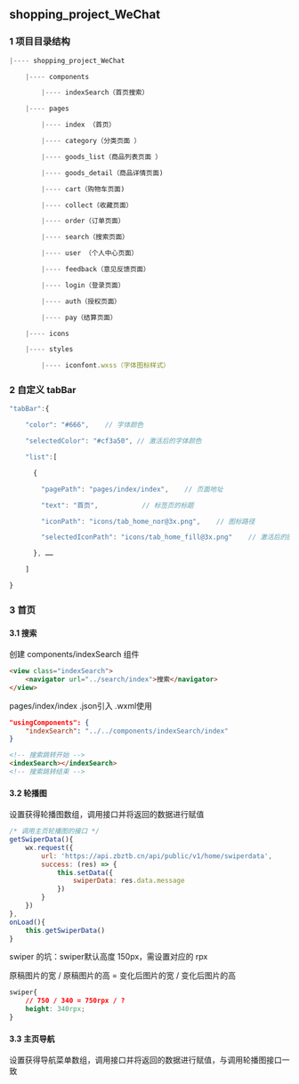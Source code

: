 ## shopping_project_WeChat ##

### 1 项目目录结构 ###

```js
|---- shopping_project_WeChat

	|---- components

		|---- indexSearch（首页搜索）

	|---- pages

		|---- index （首页）

		|---- category（分类页面 ）

		|---- goods_list（商品列表页面 ）

		|---- goods_detail（商品详情页面) 

		|---- cart（购物车页面)   

		|---- collect（收藏页面）    

		|---- order（订单页面）

		|---- search（搜索页面）

		|---- user （个人中心页面）

		|---- feedback（意见反馈页面）

		|---- login（登录页面） 

		|---- auth（授权页面）

		|---- pay（结算页面）

	|---- icons

	|---- styles

		|---- iconfont.wxss（字体图标样式）
```

### 2 自定义 tabBar ###

```js
"tabBar":{

    "color": "#666",	// 字体颜色

    "selectedColor": "#cf3a50",	// 激活后的字体颜色

    "list":[

      {

        "pagePath": "pages/index/index",	// 页面地址

        "text": "首页",			// 标签页的标题

        "iconPath": "icons/tab_home_nor@3x.png",	// 图标路径

        "selectedIconPath": "icons/tab_home_fill@3x.png"	// 激活后的图标路径

      }, ……

	]

}
```

### 3 首页 ###

#### 3.1 搜索 ####

创建 components/indexSearch 组件

```html
<view class="indexSearch">
    <navigator url="../search/index">搜索</navigator> 
</view>
```

pages/index/index	.json引入 	.wxml使用

```json
"usingComponents": {
	"indexSearch": "../../components/indexSearch/index"
}
```

```html
<!-- 搜索跳转开始 -->
<indexSearch></indexSearch>
<!-- 搜索跳转结束 -->
```

#### 3.2 轮播图 ####

设置获得轮播图数组，调用接口并将返回的数据进行赋值

```js
/* 调用主页轮播图的接口 */
getSwiperData(){
    wx.request({
        url: 'https://api.zbztb.cn/api/public/v1/home/swiperdata',
        success: (res) => {
            this.setData({
                swiperData: res.data.message
            })
        }
    })
},
onLoad(){
    this.getSwiperData()
}
```

swiper 的坑：swiper默认高度 150px，需设置对应的 rpx

原稿图片的宽 / 原稿图片的高 = 变化后图片的宽 / 变化后图片的高

```css
swiper{
	// 750 / 340 = 750rpx / ?
	height: 340rpx;
}
```

#### 3.3 主页导航 ####

设置获得导航菜单数组，调用接口并将返回的数据进行赋值，与调用轮播图接口一致

